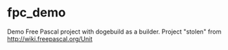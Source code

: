 fpc_demo
========

Demo Free Pascal project with dogebuild as a builder. Project "stolen" from http://wiki.freepascal.org/Unit
